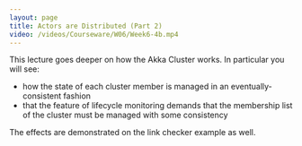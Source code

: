 ```yaml
---
layout: page
title: Actors are Distributed (Part 2)
video: /videos/Courseware/W06/Week6-4b.mp4
---
```


This lecture goes deeper on how the Akka Cluster works. In particular you will see:

* how the state of each cluster member is managed in an eventually-consistent fashion
* that the feature of lifecycle monitoring demands that the membership list of the cluster must be managed with some consistency

The effects are demonstrated on the link checker example as well.
